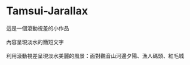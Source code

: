 # Tamsui-Jarallax

這是一個滾動視差的小作品<br />
<br />
內容呈現淡水的簡短文字<br />
<br />
利用滾動視差呈現淡水美麗的風景：面對觀音山河邊夕陽、漁人碼頭、紅毛城<br />
